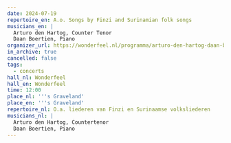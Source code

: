 ```yaml
---
date: 2024-07-19
repertoire_en: A.o. Songs by Finzi and Surinamian folk songs
musicians_en: |
  Arturo den Hartog, Counter Tenor
  Daan Boertien, Piano
organizer_url: https://wonderfeel.nl/programma/arturo-den-hartog-daan-boertien/
in_archive: true
cancelled: false
tags:
  - concerts
hall_nl: Wonderfeel
hall_en: Wonderfeel
time: 12:00
place_nl: '''s Graveland'
place_en: '''s Graveland'
repertoire_nl: O.a. liederen van Finzi en Surinaamse volksliederen
musicians_nl: |
  Arturo den Hartog, Countertenor
  Daan Boertien, Piano
---
```

